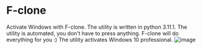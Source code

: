 # F-clone
Activate Windows with F-clone. The utility is written in python 3.11.1. The utility is automated, you don't have to press anything. F-clone will do everything for you :) The utility activates Windows 10 professional.
![image](https://user-images.githubusercontent.com/78096790/210386059-f1a63834-7382-4818-9517-5117ec2320d6.png)
